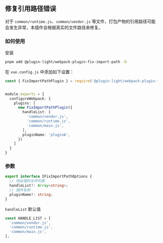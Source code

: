 ## 修复引用路径错误

对于 `common/runtime.js`、`common/vendor.js` 等文件，打包产物的引用路径可能会发生异常，本插件会根据真实的文件路径来修复。

### 如何使用

安装

```bash
pnpm add @plugin-light/webpack-plugin-fix-import-path -D
```

在 `vue.config.js` 中添加如下设置：


```ts
const { FixImportPathPlugin } = require('@plugin-light/webpack-plugin-fix-import-path');


module.exports = {
  configureWebpack: {
    plugins: [
      new FixImportPathPlugin({
        handleList: [
          'common/vendor.js',
          'common/runtime.js',
          'common/main.js',
        ],
        pluginName: 'pluginA',
      })
    ]
  }
}
```

### 参数

```ts
export interface IFixImportPathOptions {
  // 待处理的文件列表
  handleList?: Array<string>;
  // 插件名称
  pluginName?: string;
}
```

`handleList` 默认值

```ts
const HANDLE_LIST = [
  'common/vendor.js',
  'common/runtime.js',
  'common/main.js',
];
```
